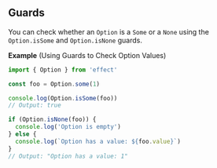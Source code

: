 ## Guards

You can check whether an `Option` is a `Some` or a `None` using the `Option.isSome` and `Option.isNone` guards.

**Example** (Using Guards to Check Option Values)

```ts twoslash
import { Option } from 'effect'

const foo = Option.some(1)

console.log(Option.isSome(foo))
// Output: true

if (Option.isNone(foo)) {
  console.log('Option is empty')
} else {
  console.log(`Option has a value: ${foo.value}`)
}
// Output: "Option has a value: 1"
```
